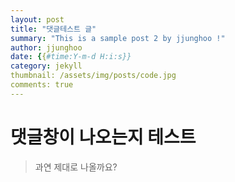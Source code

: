 ```yaml
---
layout: post
title: "댓글테스트 글"
summary: "This is a sample post 2 by jjunghoo !"
author: jjunghoo
date: {{#time:Y-m-d H:i:s}}
category: jekyll
thumbnail: /assets/img/posts/code.jpg
comments: true
---
```


# 댓글창이 나오는지 테스트

> 과연 제대로 나올까요?

